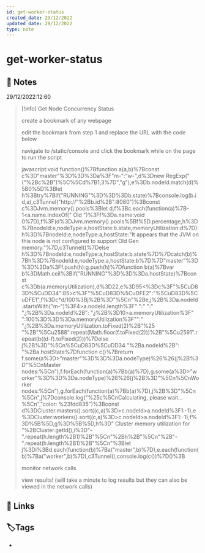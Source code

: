 ```yaml
---
id: get-worker-status
created_date: 29/12/2022
updated_date: 29/12/2022
type: note
---
```


# get-worker-status

## 📝 Notes

29/12/2022:12:60

> [!info] Get Node Concurrency Status
> 
> create a bookmark of any webpage
> 	
> edit the bookmark from step 1 and replace the URL with the code below
> 	
> navigate to /static/console and click the bookmark while on the page to run the script
> 
> javascript:void function()%7Bfunction a(a,b)%7Bconst c%3D"master"%3D%3D%3Da%3F"m-":"w-",d%3Dnew RegExp("("%2Bc%2B")%5C%5Cd%7B1,3%7D","g"),e%3Db.nodeId.match(d)%5B0%5D%3Blet h%3Btry%7Bif("RUNNING"%3D%3D%3Db.state)%7Bconsole.log(b.id,a),c3Tunnel("http://"%2Bb.id%2B":8080")%3Bconst c%3DJvm.memory().pools%3Blet d,f%3Bc.each(function(a)%7B-1<a.name.indexOf(" Old ")%3Ff%3Da.name:void 0%7D),f%3F(d%3DJvm.memory().pools%5Bf%5D.percentage,h%3D%7BnodeId:e,nodeType:a,hostState:b.state,memoryUtilization:d%7D):h%3D%7BnodeId:e,nodeType:a,hostState:"It appears that the JVM on this node is not configured to support Old Gen memory."%7D,c3Tunnel()%7Delse h%3D%7BnodeId:e,nodeType:a,hostState:b.state%7D%7Dcatch(b)%7Bh%3D%7BnodeId:e,nodeType:a,hostState:b%7D%7D"master"%3D%3D%3Da%3Ff.push(h):g.push(h)%7Dfunction b(a)%7Bvar b%3DMath.ceil%3Bif("RUNNING"%3D%3D%3Da.hostState)%7Bconst c%3Db(a.memoryUtilization),d%3D22,e%3D95<%3Dc%3F"%5CuD83D%5CuDD34":85>c%3F"%5CuD83D%5CuDFE2":"%5CuD83D%5CuDFE1",f%3Dc*d/100%3Bj%2B%3D"%5Cn"%2Be,j%2B%3Da.nodeId.startsWith("m-")%3F4>a.nodeId.length%3F" ":" ":" ",j%2B%3Da.nodeId%2B": ",j%2B%3D10>a.memoryUtilization%3F" ":100%3D%3D%3Da.memoryUtilization%3F"":" ",j%2B%3Da.memoryUtilization.toFixed(2)%2B"%25 "%2B"%5Cu2588".repeat(Math.floor(f.toFixed(2)))%2B"%5Cu2591".repeat(b((d-f).toFixed(2)))%7Delse j%2B%3D"%5Cn%5CuD83D%5CuDD34 "%2Ba.nodeId%2B": "%2Ba.hostState%7Dfunction c()%7Breturn f.some(a%3D>"master"%3D%3D%3Da.nodeType)%26%26(j%2B%3D"%5CnMaster nodes:%5Cn"),f.forEach(function(a)%7Bb(a)%7D),g.some(a%3D>"worker"%3D%3D%3Da.nodeType)%26%26(j%2B%3D"%5Cn%5CnWorker nodes:%5Cn"),g.forEach(function(a)%7Bb(a)%7D),j%2B%3D"%5Cn%5Cn",j%7Dconsole.log("%25c%5CnCalculating, please wait…%5Cn","color: %23fdd835")%3Bconst d%3DCluster.masters().sort((c,a)%3D>c.nodeId>a.nodeId%3F1:-1),e%3DCluster.workers().sort((c,a)%3D>c.nodeId>a.nodeId%3F1:-1),f%3D%5B%5D,g%3D%5B%5D,h%3D" Cluster memory utilization for "%2BCluster.getId(),i%3D"-".repeat(h.length%2B1)%2B"%5Cn"%2Bh%2B"%5Cn"%2B"-".repeat(h.length%2B1)%2B"%5Cn"%3Blet j%3Di%3Bd.each(function(b)%7Ba("master",b)%7D),e.each(function(b)%7Ba("worker",b)%7D),c3Tunnel(),console.log(c())%7D()%3B
> 	
> monitor network calls
> 	
> view results! (will take a minute to log results but they can also be viewed in the network calls)
> 
>



## 🔗 Links

## **🏷️Tags**

- 
